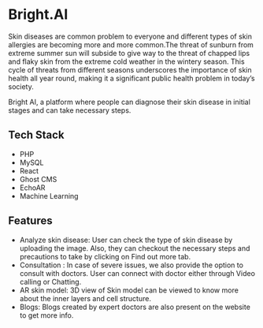 # Bright.AI

Skin diseases are common problem to everyone and different types of skin allergies are becoming more and more common.The threat of sunburn from extreme summer 
sun will subside to give way to the threat of chapped lips and
 flaky skin from the extreme cold weather in the wintery season.
  This cycle of threats from different seasons underscores the 
  importance of skin health all year round, making it a
   significant public health problem in today’s society.
    
Bright AI, a platform where people can diagnose their skin disease in initial stages and can take necessary steps. 



## Tech Stack

- PHP
- MySQL
- React
- Ghost CMS
- EchoAR
- Machine Learning


  
## Features
- Analyze skin disease: User can check the type of skin disease by uploading the image. Also, they can checkout the necessary steps and precautions to take by clicking on Find out more tab.
- Consultation : In case of severe issues, we also provide the option to consult with doctors. User can connect with doctor either through Video calling or Chatting.
- AR skin model: 3D view of Skin model can be viewed to know more about the inner layers and cell structure.
- Blogs: Blogs created by expert doctors are also present on the website to get more info.


  
